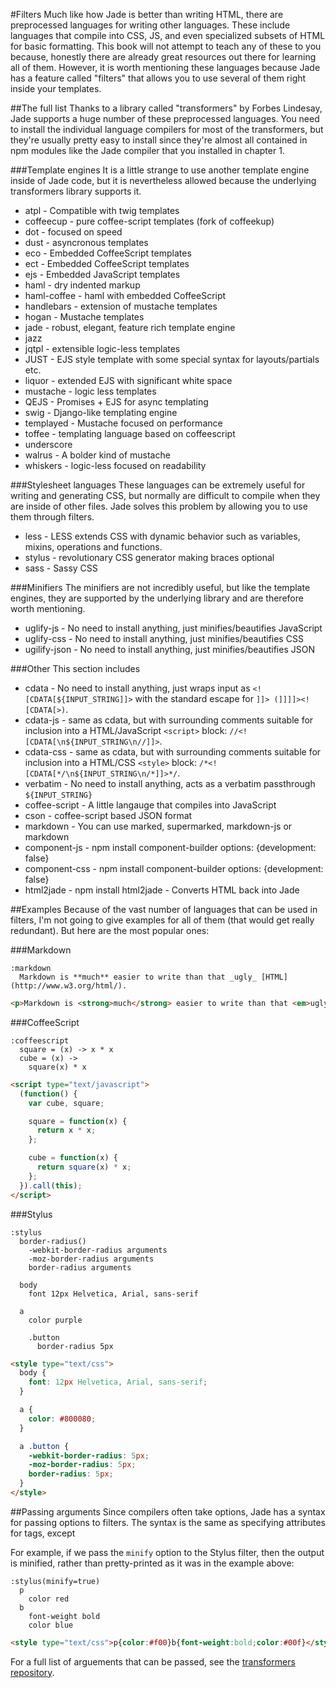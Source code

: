 #Filters
Much like how Jade is better than writing HTML, there are preprocessed languages for writing other languages. These include languages that compile into CSS, JS, and even specialized subsets of HTML for basic formatting. This book will not attempt to teach any of these to you because, honestly there are already great resources out there for learning all of them. However, it is worth mentioning these languages because Jade has a feature called "filters" that allows you to use several of them right inside your templates.

##The full list
Thanks to a library called "transformers" by Forbes Lindesay, Jade supports a huge number of these preprocessed languages. You need to install the individual language compilers for most of the transformers, but they're usually pretty easy to install since they're almost all contained in npm modules like the Jade compiler that you installed in chapter 1.

###Template engines
It is a little strange to use another template engine inside of Jade code, but it is nevertheless allowed because the underlying transformers library supports it.

 - atpl - Compatible with twig templates
 - coffeecup - pure coffee-script templates (fork of coffeekup)
 - dot - focused on speed
 - dust - asyncronous templates
 - eco - Embedded CoffeeScript templates
 - ect - Embedded CoffeeScript templates
 - ejs - Embedded JavaScript templates
 - haml - dry indented markup
 - haml-coffee - haml with embedded CoffeeScript
 - handlebars - extension of mustache templates
 - hogan - Mustache templates
 - jade - robust, elegant, feature rich template engine
 - jazz
 - jqtpl - extensible logic-less templates
 - JUST - EJS style template with some special syntax for layouts/partials etc.
 - liquor - extended EJS with significant white space
 - mustache - logic less templates
 - QEJS - Promises + EJS for async templating
 - swig - Django-like templating engine
 - templayed - Mustache focused on performance
 - toffee - templating language based on coffeescript
 - underscore
 - walrus - A bolder kind of mustache
 - whiskers - logic-less focused on readability

###Stylesheet languages
These languages can be extremely useful for writing and generating CSS, but normally are difficult to compile when they are inside of other files. Jade solves this problem by allowing you to use them through filters.

 - less - LESS extends CSS with dynamic behavior such as variables, mixins, operations and functions.
 - stylus - revolutionary CSS generator making braces optional
 - sass - Sassy CSS

###Minifiers
The minifiers are not incredibly useful, but like the template engines, they are supported by the underlying library and are therefore worth mentioning.

 - uglify-js - No need to install anything, just minifies/beautifies JavaScript
 - uglify-css - No need to install anything, just minifies/beautifies CSS
 - ugilify-json - No need to install anything, just minifies/beautifies JSON

###Other
This section includes
 - cdata - No need to install anything, just wraps input as `<![CDATA[${INPUT_STRING]]>` with the standard escape for `]]> (]]]]><![CDATA[>)`.
 - cdata-js - same as cdata, but with surrounding comments suitable for inclusion into a HTML/JavaScript `<script>` block: `//<![CDATA[\n${INPUT_STRING\n//]]>`.
 - cdata-css - same as cdata, but with surrounding comments suitable for inclusion into a HTML/CSS `<style>` block: `/*<![CDATA[*/\n${INPUT_STRING\n/*]]>*/`.
 - verbatim - No need to install anything, acts as a verbatim passthrough `${INPUT_STRING}`
 - coffee-script - A little langauge that compiles into JavaScript
 - cson - coffee-script based JSON format
 - markdown - You can use marked, supermarked, markdown-js or markdown
 - component-js - npm install component-builder options: {development: false}
 - component-css - npm install component-builder options: {development: false}
 - html2jade - npm install html2jade - Converts HTML back into Jade

##Examples
Because of the vast number of languages that can be used in filters, I'm not going to give examples for all of them (that would get really redundant). But here are the most popular ones:

###Markdown
```jade
:markdown
  Markdown is **much** easier to write than that _ugly_ [HTML](http://www.w3.org/html/‎).
```

```html
<p>Markdown is <strong>much</strong> easier to write than that <em>ugly</em> <a href="http://www.w3.org/html/‎">HTML</a>.</p>
```

###CoffeeScript
```jade
:coffeescript
  square = (x) -> x * x
  cube = (x) ->
    square(x) * x
```

```html
<script type="text/javascript">
  (function() {
    var cube, square;

    square = function(x) {
      return x * x;
    };

    cube = function(x) {
      return square(x) * x;
    };
  }).call(this);
</script>
```

###Stylus
```jade
:stylus
  border-radius()
    -webkit-border-radius arguments
    -moz-border-radius arguments
    border-radius arguments
    
  body
    font 12px Helvetica, Arial, sans-serif
    
  a
    color purple

    .button
      border-radius 5px
```

```html
<style type="text/css">
  body {
    font: 12px Helvetica, Arial, sans-serif;
  }

  a {
    color: #800080;
  }

  a .button {
    -webkit-border-radius: 5px;
    -moz-border-radius: 5px;
    border-radius: 5px;
  }
</style>
```

##Passing arguments
Since compilers often take options, Jade has a syntax for passing options to filters. The syntax is the same as specifying attributes for tags, except 

For example, if we pass the `minify` option to the Stylus filter, then the output is minified, rather than pretty-printed as it was in the example above:

```jade
:stylus(minify=true)
  p
    color red
  b
    font-weight bold
    color blue
```

```html
<style type="text/css">p{color:#f00}b{font-weight:bold;color:#00f}</style>
```

For a full list of arguements that can be passed, see the [transformers repository](https://github.com/ForbesLindesay/transformers).
